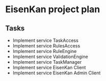 # EisenKan project plan
## Tasks
- Implement service TaskAccess
- Implement service RulesAccess
- Implement service RuleEngine
- Implement service ValidationEngine
- Implement service TaskManager
- Implement service EisenKan Client
- Implement service EisenKan Admin Client